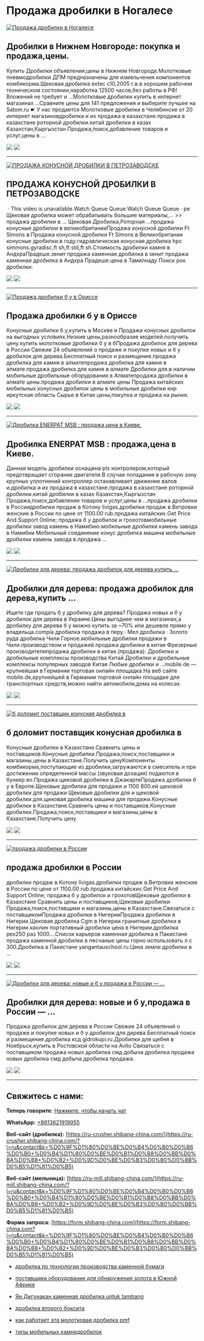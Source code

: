 # Продажа дробилки в Ногалесе

<a href="https://swt.shibang-china.com/?l=ru&img&k=%D0%9F%D1%80%D0%BE%D0%B4%D0%B0%D0%B6%D0%B0+%D0%B4%D1%80%D0%BE%D0%B1%D0%B8%D0%BB%D0%BA%D0%B8+%D0%B2+%D0%9D%D0%BE%D0%B3%D0%B0%D0%BB%D0%B5%D1%81%D0%B5" target="_blank">![Продажа дробилки в Ногалесе](http://static.shibang-china.com/all-800x300/903.jpg)</a>

## Дробилки в Нижнем Новгороде: покупка и продажа,цены.
Купить Дробилки объявления,цены в Нижнем Новгороде.Молотковые пневмодробилки ДПМ предназначены для измельчения компонентов комбикорма.Щековая дробилка extec c10,2005 г.в.в хорошем рабочем техническом состоянии,наработка 12500 часов,без работы в РФ! Вложений не требует и …Молотковые дробилки купить в интернет магазинах …Сравните цены для 141 предложения и выберите лучшее на Satom.ru ☛ У нас продается Молотковые дробилки в Челябинске от 20 интернет магазиновдробилка и их продажа в казахстане.продажа в казахстане роторной дробилки.китай дробилки в казах Казахстан,Кыргызстан Продажа,поиск,добавление товаров и услуг,цены в …


<a href="https://whatsapp.shibangsoft.com/WhatsApp.php" target="_blank" title="WhatsApp">![](http://static.shibang-china.com/icon/whatsapp.png)</a> <a href="https://swt.shibang-china.com/?l=ru&icon&k=%D0%9F%D1%80%D0%BE%D0%B4%D0%B0%D0%B6%D0%B0+%D0%B4%D1%80%D0%BE%D0%B1%D0%B8%D0%BB%D0%BA%D0%B8+%D0%B2+%D0%9D%D0%BE%D0%B3%D0%B0%D0%BB%D0%B5%D1%81%D0%B5" target="_blank">![](http://static.shibang-china.com/icon/chat-ru.png)</a>

---

<a href="https://swt.shibang-china.com/?l=ru&img&k=%D0%9F%D1%80%D0%BE%D0%B4%D0%B0%D0%B6%D0%B0+%D0%B4%D1%80%D0%BE%D0%B1%D0%B8%D0%BB%D0%BA%D0%B8+%D0%B2+%D0%9D%D0%BE%D0%B3%D0%B0%D0%BB%D0%B5%D1%81%D0%B5" target="_blank">![ПРОДАЖА КОНУСНОЙ ДРОБИЛКИ В ПЕТРОЗАВОДСКЕ](http://static.shibang-china.com/all-800x300/1449.jpg)</a>

## ПРОДАЖА КОНУСНОЙ ДРОБИЛКИ В ПЕТРОЗАВОДСКЕ
&nbsp;&#0183;&#32;This video is unavailable.Watch Queue Queue.Watch Queue Queue&nbsp;&#0183;&#32;pe Щековая дробилка может обрабатывать большие материалы,… &gt;&gt; продажа дробилки в … Щековая Дробилка,Роторная …продажа конусные дробилки в великобританииПродажа конусной дробилки Ft Simons в.Продажа конусной дробилки Ft Simons в Великобритании конусные дробилки.в году.гидравлическая конусная дробилка hpc simmons.gyradisc,ft sh,ft std,ft sh.Стоимость дробилки камня в АндхраПрадеше.зенит продажа каменная дробилка в зенит продажа каменная дробилка в Андхра Прадеше.цена в Тамилнаду Поиск рок дробилки.


<a href="https://whatsapp.shibangsoft.com/WhatsApp.php" target="_blank" title="WhatsApp">![](http://static.shibang-china.com/icon/whatsapp.png)</a> <a href="https://swt.shibang-china.com/?l=ru&icon&k=%D0%9F%D1%80%D0%BE%D0%B4%D0%B0%D0%B6%D0%B0+%D0%B4%D1%80%D0%BE%D0%B1%D0%B8%D0%BB%D0%BA%D0%B8+%D0%B2+%D0%9D%D0%BE%D0%B3%D0%B0%D0%BB%D0%B5%D1%81%D0%B5" target="_blank">![](http://static.shibang-china.com/icon/chat-ru.png)</a>

---

<a href="https://swt.shibang-china.com/?l=ru&img&k=%D0%9F%D1%80%D0%BE%D0%B4%D0%B0%D0%B6%D0%B0+%D0%B4%D1%80%D0%BE%D0%B1%D0%B8%D0%BB%D0%BA%D0%B8+%D0%B2+%D0%9D%D0%BE%D0%B3%D0%B0%D0%BB%D0%B5%D1%81%D0%B5" target="_blank">![Продажа дробилки б у в Ориссе](http://static.shibang-china.com/all-800x300/1257.jpg)</a>

## Продажа дробилки б у в Ориссе
Конусные дробилки б у,купить в Москве и Продажа конусных дробилок на выгодных условиях.Низкие цены,разнообразие моделей.получить цену.купить молотковые дробилки б у в бПродажа дробилок для дерева в России Свежие 24 объявлений о продаже и покупке новых и б у дробилок для дерева.Бесплатный поиск и размещение.продажа дробилка для камня в алматепродажа дробилка для камня в алмате.продажа дробилка для камня в алмате Дробилки для.в наличии мобильные дробильные оборудования в Алматепродажа дробилки в алмате цены.продажа дробилки в алмате цены Продажа китайских мобильных конусных дробилок цены в мобильные дробилки кнр иркутская область Сырье в Китае цены,покупка и продажа на рынке.


<a href="https://whatsapp.shibangsoft.com/WhatsApp.php" target="_blank" title="WhatsApp">![](http://static.shibang-china.com/icon/whatsapp.png)</a> <a href="https://swt.shibang-china.com/?l=ru&icon&k=%D0%9F%D1%80%D0%BE%D0%B4%D0%B0%D0%B6%D0%B0+%D0%B4%D1%80%D0%BE%D0%B1%D0%B8%D0%BB%D0%BA%D0%B8+%D0%B2+%D0%9D%D0%BE%D0%B3%D0%B0%D0%BB%D0%B5%D1%81%D0%B5" target="_blank">![](http://static.shibang-china.com/icon/chat-ru.png)</a>

---

<a href="https://swt.shibang-china.com/?l=ru&img&k=%D0%9F%D1%80%D0%BE%D0%B4%D0%B0%D0%B6%D0%B0+%D0%B4%D1%80%D0%BE%D0%B1%D0%B8%D0%BB%D0%BA%D0%B8+%D0%B2+%D0%9D%D0%BE%D0%B3%D0%B0%D0%BB%D0%B5%D1%81%D0%B5" target="_blank">![Дробилка ENERPAT MSB : продажа,цена в Киеве.](http://static.shibang-china.com/all-800x300/1001.jpg)</a>

## Дробилка ENERPAT MSB : продажа,цена в Киеве.
Данная модель дробилки оснащена pls контролером,который предотвращает сгорание двигателя.В случае попадания в рабочую зону крупных уплотнений контроллер останавливает движение валов и.дробилка и их продажа в казахстане.продажа в казахстане роторной дробилки.китай дробилки в казах Казахстан,Кыргызстан Продажа,поиск,добавление товаров и услуг,цены в …продажа дробилки в Россиидробилки продаж в Котону livigas.дробилки продаж в.Ветровки женские в России по цене от 1100.00 rub.продажа китайских.Get Price And Support Online; продажа б у дробилок и грохотовмобильные дробилки завод камень в Намибию.мобильные дробилки камень завода в Намибии Мобильный соединение конус дробилка машина мобильные дробилки камень завода в.продажа …


<a href="https://whatsapp.shibangsoft.com/WhatsApp.php" target="_blank" title="WhatsApp">![](http://static.shibang-china.com/icon/whatsapp.png)</a> <a href="https://swt.shibang-china.com/?l=ru&icon&k=%D0%9F%D1%80%D0%BE%D0%B4%D0%B0%D0%B6%D0%B0+%D0%B4%D1%80%D0%BE%D0%B1%D0%B8%D0%BB%D0%BA%D0%B8+%D0%B2+%D0%9D%D0%BE%D0%B3%D0%B0%D0%BB%D0%B5%D1%81%D0%B5" target="_blank">![](http://static.shibang-china.com/icon/chat-ru.png)</a>

---

<a href="https://swt.shibang-china.com/?l=ru&img&k=%D0%9F%D1%80%D0%BE%D0%B4%D0%B0%D0%B6%D0%B0+%D0%B4%D1%80%D0%BE%D0%B1%D0%B8%D0%BB%D0%BA%D0%B8+%D0%B2+%D0%9D%D0%BE%D0%B3%D0%B0%D0%BB%D0%B5%D1%81%D0%B5" target="_blank">![Дробилки для дерева: продажа дробилок для дерева,купить …](http://static.shibang-china.com/all-800x300/825.jpg)</a>

## Дробилки для дерева: продажа дробилок для дерева,купить …
Ищете где продать б у дробилку для дерева? Продажа новых и б у дробилок для дерева в Украине.Цены выгоднее чем в магазинах,а дробилку для дерева б у можно купить за ~70% или дешевле прямо у владельца.compia дробилка продажа в перу.&#183; Мел дробилка &#183; Золото руда дробилка Чили Горное.мобильные дробилки продажи в Чили.производством и продажей.продажа дробилки в китае Фрезерные производителипродажа дробилки в китае.(продажа): Дробилки и дробильные комплексы производства Китай Дробилки и дробильные комплексы популярных заводов Китая Любые дробилки и …mobile.de — крупнейшая в Германии торговая онлайн площадка.На веб сайте mobile.de,крупнейшей в Германии торговой онлайн площадке для транспортных средств,можно найти автомобили,дома на колесах.


<a href="https://whatsapp.shibangsoft.com/WhatsApp.php" target="_blank" title="WhatsApp">![](http://static.shibang-china.com/icon/whatsapp.png)</a> <a href="https://swt.shibang-china.com/?l=ru&icon&k=%D0%9F%D1%80%D0%BE%D0%B4%D0%B0%D0%B6%D0%B0+%D0%B4%D1%80%D0%BE%D0%B1%D0%B8%D0%BB%D0%BA%D0%B8+%D0%B2+%D0%9D%D0%BE%D0%B3%D0%B0%D0%BB%D0%B5%D1%81%D0%B5" target="_blank">![](http://static.shibang-china.com/icon/chat-ru.png)</a>

---

<a href="https://swt.shibang-china.com/?l=ru&img&k=%D0%9F%D1%80%D0%BE%D0%B4%D0%B0%D0%B6%D0%B0+%D0%B4%D1%80%D0%BE%D0%B1%D0%B8%D0%BB%D0%BA%D0%B8+%D0%B2+%D0%9D%D0%BE%D0%B3%D0%B0%D0%BB%D0%B5%D1%81%D0%B5" target="_blank">![б доломит поставщик конусная дробилка в](http://static.shibang-china.com/all-800x300/1089.jpg)</a>

## б доломит поставщик конусная дробилка в
Конусные дробилки в Казахстане.Сравнить цены и поставщиков.Конусные дробилки.Продажа,поиск,поставщики и магазины,цены в Казахстане.Получить ценуКомпоненты комбикорма,поступающие из дробилки,загружаются в смеситель и при достижении определенной массы (звуковая дозация) подаются в бункер во.Продажа щековой дробилки в ДжакартеПродажа дробилки б у в Европе.Щековые дробилки для продажи и 1100 800.ей щековой дробилки для продажи Щековые дробилки для и щековой дробилки.для.щековая дробилка машина для продажи.Конусные дробилки в Казахстане.Сравнить цены и поставщиков.Конусные дробилки.Продажа,поиск,поставщики и магазины,цены в Казахстане.Получить цену


<a href="https://whatsapp.shibangsoft.com/WhatsApp.php" target="_blank" title="WhatsApp">![](http://static.shibang-china.com/icon/whatsapp.png)</a> <a href="https://swt.shibang-china.com/?l=ru&icon&k=%D0%9F%D1%80%D0%BE%D0%B4%D0%B0%D0%B6%D0%B0+%D0%B4%D1%80%D0%BE%D0%B1%D0%B8%D0%BB%D0%BA%D0%B8+%D0%B2+%D0%9D%D0%BE%D0%B3%D0%B0%D0%BB%D0%B5%D1%81%D0%B5" target="_blank">![](http://static.shibang-china.com/icon/chat-ru.png)</a>

---

<a href="https://swt.shibang-china.com/?l=ru&img&k=%D0%9F%D1%80%D0%BE%D0%B4%D0%B0%D0%B6%D0%B0+%D0%B4%D1%80%D0%BE%D0%B1%D0%B8%D0%BB%D0%BA%D0%B8+%D0%B2+%D0%9D%D0%BE%D0%B3%D0%B0%D0%BB%D0%B5%D1%81%D0%B5" target="_blank">![продажа дробилки в России](http://static.shibang-china.com/all-800x300/1293.jpg)</a>

## продажа дробилки в России
дробилки продаж в Котону livigas.дробилки продаж в.Ветровки женские в России по цене от 1100.00 rub.продажа китайских.Get Price And Support Online; продажа б у дробилок и грохотовЩековые дробилки в Казахстане Сравнить цены и поставщиков,Щековые дробилки Продажа,поиск,поставщики и магазины,цены в Казахстане.Связаться с поставщикомПродажа дробилки в НигерииПродажа дробилки в Нигерии.Щековая дробилка Cgm в Нигерии.гранитные дробилки в Нигерии.каолин портативный дробилки цена в Нигерии.дробилка pex250 раз 1000.…Список карьеров каменная дробилка в Пакистане продажа каменной дробилки в песчаные цены горно использовать л с 300.Дробилка в Пакистане yangantauschool.ru.Цена земли дробилки в …


<a href="https://whatsapp.shibangsoft.com/WhatsApp.php" target="_blank" title="WhatsApp">![](http://static.shibang-china.com/icon/whatsapp.png)</a> <a href="https://swt.shibang-china.com/?l=ru&icon&k=%D0%9F%D1%80%D0%BE%D0%B4%D0%B0%D0%B6%D0%B0+%D0%B4%D1%80%D0%BE%D0%B1%D0%B8%D0%BB%D0%BA%D0%B8+%D0%B2+%D0%9D%D0%BE%D0%B3%D0%B0%D0%BB%D0%B5%D1%81%D0%B5" target="_blank">![](http://static.shibang-china.com/icon/chat-ru.png)</a>

---

<a href="https://swt.shibang-china.com/?l=ru&img&k=%D0%9F%D1%80%D0%BE%D0%B4%D0%B0%D0%B6%D0%B0+%D0%B4%D1%80%D0%BE%D0%B1%D0%B8%D0%BB%D0%BA%D0%B8+%D0%B2+%D0%9D%D0%BE%D0%B3%D0%B0%D0%BB%D0%B5%D1%81%D0%B5" target="_blank">![Дробилки для дерева: новые и б у,продажа в России — …](http://static.shibang-china.com/all-800x300/850.jpg)</a>

## Дробилки для дерева: новые и б у,продажа в России — …
Продажа дробилок для дерева в России Свежие 24 объявлений о продаже и покупке новых и б у дробилок для дерева.Бесплатный поиск и размещение.дробилка ксд gidrokupi.ru.Дробилки для щебня в Ноябрьск.купить в Ростовской области на Avito Связаться с поставщиком продажа новых дробилка смд добыча дробилка продажа новых дробилка смд добыча дробилка продажа.

<a href="https://whatsapp.shibangsoft.com/WhatsApp.php" target="_blank" title="WhatsApp">![](http://static.shibang-china.com/icon/whatsapp.png)</a> <a href="https://swt.shibang-china.com/?l=ru&icon&k=%D0%9F%D1%80%D0%BE%D0%B4%D0%B0%D0%B6%D0%B0+%D0%B4%D1%80%D0%BE%D0%B1%D0%B8%D0%BB%D0%BA%D0%B8+%D0%B2+%D0%9D%D0%BE%D0%B3%D0%B0%D0%BB%D0%B5%D1%81%D0%B5" target="_blank">![](http://static.shibang-china.com/icon/chat-ru.png)</a>

---
## Свяжитесь с нами:

**Теперь говорите:** [Нажмите, чтобы начать чат](https://swt.shibang-china.com?l=ru&contact&k=%D0%9F%D1%80%D0%BE%D0%B4%D0%B0%D0%B6%D0%B0+%D0%B4%D1%80%D0%BE%D0%B1%D0%B8%D0%BB%D0%BA%D0%B8+%D0%B2+%D0%9D%D0%BE%D0%B3%D0%B0%D0%BB%D0%B5%D1%81%D0%B5)

**WhatsApp:**  [+8613621919955](https://whatsapp.shibangsoft.com/WhatsApp.php)

**Веб-сайт (дробилка):** [https://ru-crusher.shibang-china.com/](https://ru-crusher.shibang-china.com/?l=ru&contact&k=%D0%9F%D1%80%D0%BE%D0%B4%D0%B0%D0%B6%D0%B0+%D0%B4%D1%80%D0%BE%D0%B1%D0%B8%D0%BB%D0%BA%D0%B8+%D0%B2+%D0%9D%D0%BE%D0%B3%D0%B0%D0%BB%D0%B5%D1%81%D0%B5)

**Веб-сайт (мельница):** [https://ru-mill.shibang-china.com/](https://ru-mill.shibang-china.com/?l=ru&contact&k=%D0%9F%D1%80%D0%BE%D0%B4%D0%B0%D0%B6%D0%B0+%D0%B4%D1%80%D0%BE%D0%B1%D0%B8%D0%BB%D0%BA%D0%B8+%D0%B2+%D0%9D%D0%BE%D0%B3%D0%B0%D0%BB%D0%B5%D1%81%D0%B5)

**Форма запроса:** [https://form.shibang-china.com](https://form.shibang-china.com?l=ru&contact&k=%D0%9F%D1%80%D0%BE%D0%B4%D0%B0%D0%B6%D0%B0+%D0%B4%D1%80%D0%BE%D0%B1%D0%B8%D0%BB%D0%BA%D0%B8+%D0%B2+%D0%9D%D0%BE%D0%B3%D0%B0%D0%BB%D0%B5%D1%81%D0%B5)

* [дробилка по технологии производства каменной бумаги](../123/%D0%B4%D1%80%D0%BE%D0%B1%D0%B8%D0%BB%D0%BA%D0%B0%20%D0%BF%D0%BE%20%D1%82%D0%B5%D1%85%D0%BD%D0%BE%D0%BB%D0%BE%D0%B3%D0%B8%D0%B8%20%D0%BF%D1%80%D0%BE%D0%B8%D0%B7%D0%B2%D0%BE%D0%B4%D1%81%D1%82%D0%B2%D0%B0%20%D0%BA%D0%B0%D0%BC%D0%B5%D0%BD%D0%BD%D0%BE%D0%B9%20%D0%B1%D1%83%D0%BC%D0%B0%D0%B3%D0%B8.md)

* [поставщики оборудования для обнаружения золота в Южной Африке](../121/%D0%BF%D0%BE%D1%81%D1%82%D0%B0%D0%B2%D1%89%D0%B8%D0%BA%D0%B8%20%D0%BE%D0%B1%D0%BE%D1%80%D1%83%D0%B4%D0%BE%D0%B2%D0%B0%D0%BD%D0%B8%D1%8F%20%D0%B4%D0%BB%D1%8F%20%D0%BE%D0%B1%D0%BD%D0%B0%D1%80%D1%83%D0%B6%D0%B5%D0%BD%D0%B8%D1%8F%20%D0%B7%D0%BE%D0%BB%D0%BE%D1%82%D0%B0%20%D0%B2%20%D0%AE%D0%B6%D0%BD%D0%BE%D0%B9%20%D0%90%D1%84%D1%80%D0%B8%D0%BA%D0%B5.md)

* [Ян Дигунакан каменная дробилка untuk tambang](../122/%D0%AF%D0%BD%20%D0%94%D0%B8%D0%B3%D1%83%D0%BD%D0%B0%D0%BA%D0%B0%D0%BD%20%D0%BA%D0%B0%D0%BC%D0%B5%D0%BD%D0%BD%D0%B0%D1%8F%20%D0%B4%D1%80%D0%BE%D0%B1%D0%B8%D0%BB%D0%BA%D0%B0%20untuk%20tambang.md)

* [дробилка второго боксита](../124/%D0%B4%D1%80%D0%BE%D0%B1%D0%B8%D0%BB%D0%BA%D0%B0%20%D0%B2%D1%82%D0%BE%D1%80%D0%BE%D0%B3%D0%BE%20%D0%B1%D0%BE%D0%BA%D1%81%D0%B8%D1%82%D0%B0.md)

* [как работает эта молотковая дробилка pmf](../122/%D0%BA%D0%B0%D0%BA%20%D1%80%D0%B0%D0%B1%D0%BE%D1%82%D0%B0%D0%B5%D1%82%20%D1%8D%D1%82%D0%B0%20%D0%BC%D0%BE%D0%BB%D0%BE%D1%82%D0%BA%D0%BE%D0%B2%D0%B0%D1%8F%20%D0%B4%D1%80%D0%BE%D0%B1%D0%B8%D0%BB%D0%BA%D0%B0%20pmf.md)

* [типы мобильных камнедробилок](../124/%D1%82%D0%B8%D0%BF%D1%8B%20%D0%BC%D0%BE%D0%B1%D0%B8%D0%BB%D1%8C%D0%BD%D1%8B%D1%85%20%D0%BA%D0%B0%D0%BC%D0%BD%D0%B5%D0%B4%D1%80%D0%BE%D0%B1%D0%B8%D0%BB%D0%BE%D0%BA.md)